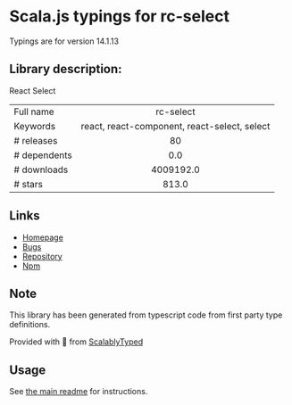 
# Scala.js typings for rc-select

Typings are for version 14.1.13

## Library description:
React Select

|                    |                 |
| ------------------ | :-------------: |
| Full name          | rc-select |
| Keywords           | react, react-component, react-select, select |
| # releases         | 80 |
| # dependents       | 0.0 |
| # downloads        | 4009192.0 |
| # stars            | 813.0 |

## Links
- [Homepage](http://github.com/react-component/select)
- [Bugs](http://github.com/react-component/select/issues)
- [Repository](https://github.com/react-component/select)
- [Npm](https://www.npmjs.com/package/rc-select)
    


## Note
This library has been generated from typescript code from first party type definitions.

Provided with :purple_heart: from [ScalablyTyped](https://github.com/oyvindberg/ScalablyTyped)

## Usage
See [the main readme](../../readme.md) for instructions.


